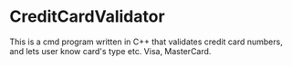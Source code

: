 # CreditCardValidator
This is a cmd program written in C++ that validates credit card numbers, and lets user know card's type etc. Visa, MasterCard.
